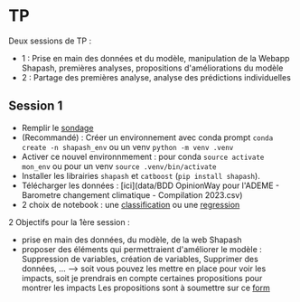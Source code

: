 # TP 

Deux sessions de TP : 
- 1 : Prise en main des données et du modèle, manipulation de la Webapp Shapash, premières analyses, propositions d'améliorations du modèle
- 2 : Partage des premières analyse, analyse des prédictions individuelles

## Session 1

- Remplir le [sondage](https://framaforms.org/barometres-representations-sociales-du-changement-climatique-1700638177
)
- (Recommandé) : Créer un environnement avec conda prompt `conda create -n shapash_env` ou un venv `python -m venv .venv`
- Activer ce nouvel environnmement : pour conda `source activate mon_env` ou pour un venv `source .venv/bin/activate`
- Installer les librairies `shapash` et `catboost` (`pip install shapash`). 
- Télécharger les données : [ici](data/BDD OpinionWay pour l'ADEME - Barometre changement climatique - Compilation 2023.csv)
- 2 choix de notebook : une [classification](TP/Travaux_pratiques_barometre_changement_climatique_classification.ipynb) ou une [regression](TP/Travaux_pratiques_barometre_changement_climatique_regression.ipynb)

2 Objectifs pour la 1ère session :
- prise en main des données, du modèle, de la web Shapash
- proposer des éléments qui permettraient d'améliorer le modèle : Suppression de variables, création de variables, Supprimer des données, ...
    --> soit vous pouvez les mettre en place pour voir les impacts, soit je prendrais en compte certaines propositions pour montrer les impacts 
Les propositions sont à soumettre sur ce [form](https://framaforms.org/propositionsameliorationmodele-1731248732)

